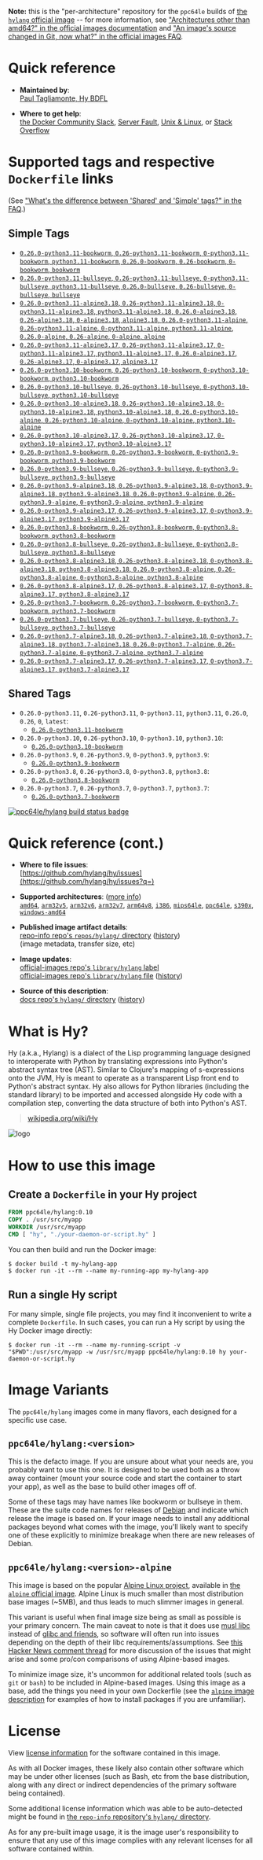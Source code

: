 <!--

********************************************************************************

WARNING:

    DO NOT EDIT "hylang/README.md"

    IT IS AUTO-GENERATED

    (from the other files in "hylang/" combined with a set of templates)

********************************************************************************

-->

**Note:** this is the "per-architecture" repository for the `ppc64le` builds of [the `hylang` official image](https://hub.docker.com/_/hylang) -- for more information, see ["Architectures other than amd64?" in the official images documentation](https://github.com/docker-library/official-images#architectures-other-than-amd64) and ["An image's source changed in Git, now what?" in the official images FAQ](https://github.com/docker-library/faq#an-images-source-changed-in-git-now-what).

# Quick reference

-	**Maintained by**:  
	[Paul Tagliamonte, Hy BDFL](https://github.com/hylang/hy)

-	**Where to get help**:  
	[the Docker Community Slack](https://dockr.ly/comm-slack), [Server Fault](https://serverfault.com/help/on-topic), [Unix & Linux](https://unix.stackexchange.com/help/on-topic), or [Stack Overflow](https://stackoverflow.com/help/on-topic)

# Supported tags and respective `Dockerfile` links

(See ["What's the difference between 'Shared' and 'Simple' tags?" in the FAQ](https://github.com/docker-library/faq#whats-the-difference-between-shared-and-simple-tags).)

## Simple Tags

-	[`0.26.0-python3.11-bookworm`, `0.26-python3.11-bookworm`, `0-python3.11-bookworm`, `python3.11-bookworm`, `0.26.0-bookworm`, `0.26-bookworm`, `0-bookworm`, `bookworm`](https://github.com/hylang/docker-hylang/blob/caa057b76095481360b23cad8774d208bd524694/dockerfiles-generated/Dockerfile.python3.11-bookworm)
-	[`0.26.0-python3.11-bullseye`, `0.26-python3.11-bullseye`, `0-python3.11-bullseye`, `python3.11-bullseye`, `0.26.0-bullseye`, `0.26-bullseye`, `0-bullseye`, `bullseye`](https://github.com/hylang/docker-hylang/blob/caa057b76095481360b23cad8774d208bd524694/dockerfiles-generated/Dockerfile.python3.11-bullseye)
-	[`0.26.0-python3.11-alpine3.18`, `0.26-python3.11-alpine3.18`, `0-python3.11-alpine3.18`, `python3.11-alpine3.18`, `0.26.0-alpine3.18`, `0.26-alpine3.18`, `0-alpine3.18`, `alpine3.18`, `0.26.0-python3.11-alpine`, `0.26-python3.11-alpine`, `0-python3.11-alpine`, `python3.11-alpine`, `0.26.0-alpine`, `0.26-alpine`, `0-alpine`, `alpine`](https://github.com/hylang/docker-hylang/blob/caa057b76095481360b23cad8774d208bd524694/dockerfiles-generated/Dockerfile.python3.11-alpine3.18)
-	[`0.26.0-python3.11-alpine3.17`, `0.26-python3.11-alpine3.17`, `0-python3.11-alpine3.17`, `python3.11-alpine3.17`, `0.26.0-alpine3.17`, `0.26-alpine3.17`, `0-alpine3.17`, `alpine3.17`](https://github.com/hylang/docker-hylang/blob/caa057b76095481360b23cad8774d208bd524694/dockerfiles-generated/Dockerfile.python3.11-alpine3.17)
-	[`0.26.0-python3.10-bookworm`, `0.26-python3.10-bookworm`, `0-python3.10-bookworm`, `python3.10-bookworm`](https://github.com/hylang/docker-hylang/blob/caa057b76095481360b23cad8774d208bd524694/dockerfiles-generated/Dockerfile.python3.10-bookworm)
-	[`0.26.0-python3.10-bullseye`, `0.26-python3.10-bullseye`, `0-python3.10-bullseye`, `python3.10-bullseye`](https://github.com/hylang/docker-hylang/blob/caa057b76095481360b23cad8774d208bd524694/dockerfiles-generated/Dockerfile.python3.10-bullseye)
-	[`0.26.0-python3.10-alpine3.18`, `0.26-python3.10-alpine3.18`, `0-python3.10-alpine3.18`, `python3.10-alpine3.18`, `0.26.0-python3.10-alpine`, `0.26-python3.10-alpine`, `0-python3.10-alpine`, `python3.10-alpine`](https://github.com/hylang/docker-hylang/blob/caa057b76095481360b23cad8774d208bd524694/dockerfiles-generated/Dockerfile.python3.10-alpine3.18)
-	[`0.26.0-python3.10-alpine3.17`, `0.26-python3.10-alpine3.17`, `0-python3.10-alpine3.17`, `python3.10-alpine3.17`](https://github.com/hylang/docker-hylang/blob/caa057b76095481360b23cad8774d208bd524694/dockerfiles-generated/Dockerfile.python3.10-alpine3.17)
-	[`0.26.0-python3.9-bookworm`, `0.26-python3.9-bookworm`, `0-python3.9-bookworm`, `python3.9-bookworm`](https://github.com/hylang/docker-hylang/blob/caa057b76095481360b23cad8774d208bd524694/dockerfiles-generated/Dockerfile.python3.9-bookworm)
-	[`0.26.0-python3.9-bullseye`, `0.26-python3.9-bullseye`, `0-python3.9-bullseye`, `python3.9-bullseye`](https://github.com/hylang/docker-hylang/blob/caa057b76095481360b23cad8774d208bd524694/dockerfiles-generated/Dockerfile.python3.9-bullseye)
-	[`0.26.0-python3.9-alpine3.18`, `0.26-python3.9-alpine3.18`, `0-python3.9-alpine3.18`, `python3.9-alpine3.18`, `0.26.0-python3.9-alpine`, `0.26-python3.9-alpine`, `0-python3.9-alpine`, `python3.9-alpine`](https://github.com/hylang/docker-hylang/blob/caa057b76095481360b23cad8774d208bd524694/dockerfiles-generated/Dockerfile.python3.9-alpine3.18)
-	[`0.26.0-python3.9-alpine3.17`, `0.26-python3.9-alpine3.17`, `0-python3.9-alpine3.17`, `python3.9-alpine3.17`](https://github.com/hylang/docker-hylang/blob/caa057b76095481360b23cad8774d208bd524694/dockerfiles-generated/Dockerfile.python3.9-alpine3.17)
-	[`0.26.0-python3.8-bookworm`, `0.26-python3.8-bookworm`, `0-python3.8-bookworm`, `python3.8-bookworm`](https://github.com/hylang/docker-hylang/blob/caa057b76095481360b23cad8774d208bd524694/dockerfiles-generated/Dockerfile.python3.8-bookworm)
-	[`0.26.0-python3.8-bullseye`, `0.26-python3.8-bullseye`, `0-python3.8-bullseye`, `python3.8-bullseye`](https://github.com/hylang/docker-hylang/blob/caa057b76095481360b23cad8774d208bd524694/dockerfiles-generated/Dockerfile.python3.8-bullseye)
-	[`0.26.0-python3.8-alpine3.18`, `0.26-python3.8-alpine3.18`, `0-python3.8-alpine3.18`, `python3.8-alpine3.18`, `0.26.0-python3.8-alpine`, `0.26-python3.8-alpine`, `0-python3.8-alpine`, `python3.8-alpine`](https://github.com/hylang/docker-hylang/blob/caa057b76095481360b23cad8774d208bd524694/dockerfiles-generated/Dockerfile.python3.8-alpine3.18)
-	[`0.26.0-python3.8-alpine3.17`, `0.26-python3.8-alpine3.17`, `0-python3.8-alpine3.17`, `python3.8-alpine3.17`](https://github.com/hylang/docker-hylang/blob/caa057b76095481360b23cad8774d208bd524694/dockerfiles-generated/Dockerfile.python3.8-alpine3.17)
-	[`0.26.0-python3.7-bookworm`, `0.26-python3.7-bookworm`, `0-python3.7-bookworm`, `python3.7-bookworm`](https://github.com/hylang/docker-hylang/blob/caa057b76095481360b23cad8774d208bd524694/dockerfiles-generated/Dockerfile.python3.7-bookworm)
-	[`0.26.0-python3.7-bullseye`, `0.26-python3.7-bullseye`, `0-python3.7-bullseye`, `python3.7-bullseye`](https://github.com/hylang/docker-hylang/blob/caa057b76095481360b23cad8774d208bd524694/dockerfiles-generated/Dockerfile.python3.7-bullseye)
-	[`0.26.0-python3.7-alpine3.18`, `0.26-python3.7-alpine3.18`, `0-python3.7-alpine3.18`, `python3.7-alpine3.18`, `0.26.0-python3.7-alpine`, `0.26-python3.7-alpine`, `0-python3.7-alpine`, `python3.7-alpine`](https://github.com/hylang/docker-hylang/blob/caa057b76095481360b23cad8774d208bd524694/dockerfiles-generated/Dockerfile.python3.7-alpine3.18)
-	[`0.26.0-python3.7-alpine3.17`, `0.26-python3.7-alpine3.17`, `0-python3.7-alpine3.17`, `python3.7-alpine3.17`](https://github.com/hylang/docker-hylang/blob/caa057b76095481360b23cad8774d208bd524694/dockerfiles-generated/Dockerfile.python3.7-alpine3.17)

## Shared Tags

-	`0.26.0-python3.11`, `0.26-python3.11`, `0-python3.11`, `python3.11`, `0.26.0`, `0.26`, `0`, `latest`:
	-	[`0.26.0-python3.11-bookworm`](https://github.com/hylang/docker-hylang/blob/caa057b76095481360b23cad8774d208bd524694/dockerfiles-generated/Dockerfile.python3.11-bookworm)
-	`0.26.0-python3.10`, `0.26-python3.10`, `0-python3.10`, `python3.10`:
	-	[`0.26.0-python3.10-bookworm`](https://github.com/hylang/docker-hylang/blob/caa057b76095481360b23cad8774d208bd524694/dockerfiles-generated/Dockerfile.python3.10-bookworm)
-	`0.26.0-python3.9`, `0.26-python3.9`, `0-python3.9`, `python3.9`:
	-	[`0.26.0-python3.9-bookworm`](https://github.com/hylang/docker-hylang/blob/caa057b76095481360b23cad8774d208bd524694/dockerfiles-generated/Dockerfile.python3.9-bookworm)
-	`0.26.0-python3.8`, `0.26-python3.8`, `0-python3.8`, `python3.8`:
	-	[`0.26.0-python3.8-bookworm`](https://github.com/hylang/docker-hylang/blob/caa057b76095481360b23cad8774d208bd524694/dockerfiles-generated/Dockerfile.python3.8-bookworm)
-	`0.26.0-python3.7`, `0.26-python3.7`, `0-python3.7`, `python3.7`:
	-	[`0.26.0-python3.7-bookworm`](https://github.com/hylang/docker-hylang/blob/caa057b76095481360b23cad8774d208bd524694/dockerfiles-generated/Dockerfile.python3.7-bookworm)

[![ppc64le/hylang build status badge](https://img.shields.io/jenkins/s/https/doi-janky.infosiftr.net/job/multiarch/job/ppc64le/job/hylang.svg?label=ppc64le/hylang%20%20build%20job)](https://doi-janky.infosiftr.net/job/multiarch/job/ppc64le/job/hylang/)

# Quick reference (cont.)

-	**Where to file issues**:  
	[https://github.com/hylang/hy/issues](https://github.com/hylang/hy/issues?q=)

-	**Supported architectures**: ([more info](https://github.com/docker-library/official-images#architectures-other-than-amd64))  
	[`amd64`](https://hub.docker.com/r/amd64/hylang/), [`arm32v5`](https://hub.docker.com/r/arm32v5/hylang/), [`arm32v6`](https://hub.docker.com/r/arm32v6/hylang/), [`arm32v7`](https://hub.docker.com/r/arm32v7/hylang/), [`arm64v8`](https://hub.docker.com/r/arm64v8/hylang/), [`i386`](https://hub.docker.com/r/i386/hylang/), [`mips64le`](https://hub.docker.com/r/mips64le/hylang/), [`ppc64le`](https://hub.docker.com/r/ppc64le/hylang/), [`s390x`](https://hub.docker.com/r/s390x/hylang/), [`windows-amd64`](https://hub.docker.com/r/winamd64/hylang/)

-	**Published image artifact details**:  
	[repo-info repo's `repos/hylang/` directory](https://github.com/docker-library/repo-info/blob/master/repos/hylang) ([history](https://github.com/docker-library/repo-info/commits/master/repos/hylang))  
	(image metadata, transfer size, etc)

-	**Image updates**:  
	[official-images repo's `library/hylang` label](https://github.com/docker-library/official-images/issues?q=label%3Alibrary%2Fhylang)  
	[official-images repo's `library/hylang` file](https://github.com/docker-library/official-images/blob/master/library/hylang) ([history](https://github.com/docker-library/official-images/commits/master/library/hylang))

-	**Source of this description**:  
	[docs repo's `hylang/` directory](https://github.com/docker-library/docs/tree/master/hylang) ([history](https://github.com/docker-library/docs/commits/master/hylang))

# What is Hy?

Hy (a.k.a., Hylang) is a dialect of the Lisp programming language designed to interoperate with Python by translating expressions into Python's abstract syntax tree (AST). Similar to Clojure's mapping of s-expressions onto the JVM, Hy is meant to operate as a transparent Lisp front end to Python's abstract syntax. Hy also allows for Python libraries (including the standard library) to be imported and accessed alongside Hy code with a compilation step, converting the data structure of both into Python's AST.

> [wikipedia.org/wiki/Hy](https://en.wikipedia.org/wiki/Hy)

![logo](https://raw.githubusercontent.com/docker-library/docs/c097f38c6ee48cd13456df8cd853a9d806fff429/hylang/logo.png)

# How to use this image

## Create a `Dockerfile` in your Hy project

```dockerfile
FROM ppc64le/hylang:0.10
COPY . /usr/src/myapp
WORKDIR /usr/src/myapp
CMD [ "hy", "./your-daemon-or-script.hy" ]
```

You can then build and run the Docker image:

```console
$ docker build -t my-hylang-app
$ docker run -it --rm --name my-running-app my-hylang-app
```

## Run a single Hy script

For many simple, single file projects, you may find it inconvenient to write a complete `Dockerfile`. In such cases, you can run a Hy script by using the Hy Docker image directly:

```console
$ docker run -it --rm --name my-running-script -v "$PWD":/usr/src/myapp -w /usr/src/myapp ppc64le/hylang:0.10 hy your-daemon-or-script.hy
```

# Image Variants

The `ppc64le/hylang` images come in many flavors, each designed for a specific use case.

## `ppc64le/hylang:<version>`

This is the defacto image. If you are unsure about what your needs are, you probably want to use this one. It is designed to be used both as a throw away container (mount your source code and start the container to start your app), as well as the base to build other images off of.

Some of these tags may have names like bookworm or bullseye in them. These are the suite code names for releases of [Debian](https://wiki.debian.org/DebianReleases) and indicate which release the image is based on. If your image needs to install any additional packages beyond what comes with the image, you'll likely want to specify one of these explicitly to minimize breakage when there are new releases of Debian.

## `ppc64le/hylang:<version>-alpine`

This image is based on the popular [Alpine Linux project](https://alpinelinux.org), available in [the `alpine` official image](https://hub.docker.com/_/alpine). Alpine Linux is much smaller than most distribution base images (~5MB), and thus leads to much slimmer images in general.

This variant is useful when final image size being as small as possible is your primary concern. The main caveat to note is that it does use [musl libc](https://musl.libc.org) instead of [glibc and friends](https://www.etalabs.net/compare_libcs.html), so software will often run into issues depending on the depth of their libc requirements/assumptions. See [this Hacker News comment thread](https://news.ycombinator.com/item?id=10782897) for more discussion of the issues that might arise and some pro/con comparisons of using Alpine-based images.

To minimize image size, it's uncommon for additional related tools (such as `git` or `bash`) to be included in Alpine-based images. Using this image as a base, add the things you need in your own Dockerfile (see the [`alpine` image description](https://hub.docker.com/_/alpine/) for examples of how to install packages if you are unfamiliar).

# License

View [license information](https://github.com/hylang/hy/blob/master/LICENSE) for the software contained in this image.

As with all Docker images, these likely also contain other software which may be under other licenses (such as Bash, etc from the base distribution, along with any direct or indirect dependencies of the primary software being contained).

Some additional license information which was able to be auto-detected might be found in [the `repo-info` repository's `hylang/` directory](https://github.com/docker-library/repo-info/tree/master/repos/hylang).

As for any pre-built image usage, it is the image user's responsibility to ensure that any use of this image complies with any relevant licenses for all software contained within.
